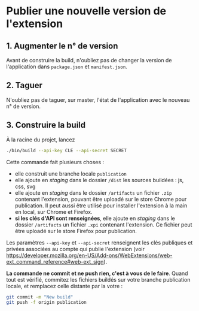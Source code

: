 # Publier une nouvelle version de l'extension

## 1. Augmenter le n° de version

Avant de construire la build, n'oubliez pas de changer la version de l'application dans `package.json` et `manifest.json`.

## 2. Taguer

N'oubliez pas de taguer, sur master, l'état de l'application avec le nouveau n° de version.

## 3. Construire la build

À la racine du projet, lancez

```sh
./bin/build --api-key CLE --api-secret SECRET
```

Cette commande fait plusieurs choses :

* elle construit une branche locale `publication`
* elle ajoute en *staging* dans le dossier `/dist` les sources buildées : js, css, svg
* elle ajoute en *staging* dans le dossier `/artifacts` un fichier `.zip` contenant l'extension, pouvant être uploadé sur le store Chrome pour publication. Il peut aussi être utilisé pour installer l'extension à la main en local, sur Chrome et Firefox.
* **si les clés d'API sont renseignées**, elle ajoute en *staging* dans le dossier `/artifacts` un fichier `.xpi` contenant l'extension. Ce fichier peut être uploadé sur le store Firefox pour publication.

Les paramètres `--api-key` et `--api-secret` renseignent les clés publiques et privées associées au compte qui publie l'extension (voir https://developer.mozilla.org/en-US/Add-ons/WebExtensions/web-ext_command_reference#web-ext_sign).

**La commande ne commit et ne push rien, c'est à vous de le faire**. Quand tout est vérifié, commitez les fichiers buildés sur votre branche publication locale, et remplacez celle distante par la votre :

```sh
git commit -m "New build"
git push -f origin publication
```
